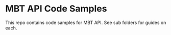 # MBT API Code Samples

This repo contains code samples for MBT API. See sub folders for guides on each.
